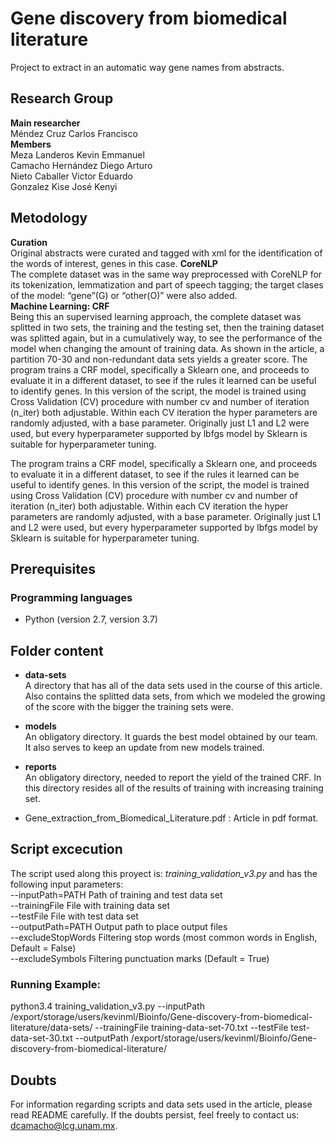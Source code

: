 # Gene discovery from biomedical literature
Project to extract in an automatic way gene names from abstracts.

## Research Group
**Main researcher**  
Méndez Cruz Carlos Francisco  
**Members**  
Meza Landeros Kevin Emmanuel  
Camacho Hernández Diego Arturo  
Nieto Caballer Victor Eduardo  
Gonzalez Kise José Kenyi  

## Metodology
**Curation**  
Original abstracts were curated and tagged with xml for the identification of the words of interest, genes in this case. 
**CoreNLP**  
The complete dataset was in the same way preprocessed with CoreNLP for its tokenization, lemmatization and part of speech tagging; the target clases of the model: “gene”(G) or “other(O)” were also added.   
**Machine Learning: CRF**  
Being this an supervised learning approach, the complete dataset was splitted in two sets, the training and the testing set, then the training dataset was splitted again, but in a cumulatively way, to see the performance of the model when changing the amount of training data. As shown in the article, a partition 70-30 and non-redundant data sets yields a greater score. 
The program trains a CRF model, specifically a Sklearn one, and proceeds to evaluate it in a different dataset, to see if the rules it learned can be useful to identify genes. In this version of the script, the model is trained using Cross Validation (CV) procedure with number cv and number of iteration (n_iter) both adjustable. Within each CV iteration the hyper parameters are randomly adjusted, with a base parameter. Originally just L1 and L2  were used, but every hyperparameter supported by lbfgs model by Sklearn  is suitable for hyperparameter tuning. 

The program trains a CRF model, specifically a Sklearn one, and proceeds to evaluate it in a different dataset, to see if the rules it learned can be useful to identify genes. In this version of the script, the model is trained using Cross Validation (CV) procedure with number cv and number of iteration (n_iter) both adjustable. Within each CV iteration the hyper parameters are randomly adjusted, with a base parameter. Originally just L1 and L2  were used, but every hyperparameter supported by lbfgs model by Sklearn  is suitable for hyperparameter tuning. 

## Prerequisites
### Programming languages
   - Python (version 2.7, version 3.7)

## Folder content
- **data-sets**  
A directory that has all of the data sets used in the course of this article. Also contains the splitted data sets, from which we modeled the growing of the score with the bigger the training sets were.  

- **models**  
An obligatory directory. It guards the best model obtained by our team. It also serves to keep an update from new models trained.  

- **reports**  
An obligatory directory, needed to report the yield of the trained CRF. In this directory resides all of the results of training with increasing training set.  

- Gene_extraction_from_Biomedical_Literature.pdf :  Article in pdf format.

## Script excecution
The script used along this proyect is: _training_validation_v3.py_ and has the following input parameters:  
--inputPath=PATH    Path of training and test data set  
--trainingFile      File with training data set  
--testFile          File with test data set  
--outputPath=PATH   Output path to place output files  
--excludeStopWords  Filtering stop words (most common words in English, Default = False)  
--excludeSymbols    Filtering punctuation marks (Default = True)  
### Running Example:
python3.4 training_validation_v3.py --inputPath /export/storage/users/kevinml/Bioinfo/Gene-discovery-from-biomedical-literature/data-sets/ --trainingFile training-data-set-70.txt --testFile test-data-set-30.txt --outputPath /export/storage/users/kevinml/Bioinfo/Gene-discovery-from-biomedical-literature/



## Doubts
For information regarding scripts and data sets used in the article, please read README carefully. If the doubts persist, feel freely to contact us: dcamacho@lcg.unam.mx.
